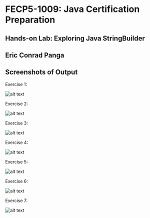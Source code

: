 # FECP5-1009: Java Certification Preparation

## Hands-on Lab: Exploring Java StringBuilder
## Eric Conrad Panga
## Screenshots of Output

Exercise 1:

![alt text](<Screenshot 2025-08-07 at 1.30.40 PM.png>)

Exercise 2: 

![alt text](<Screenshot 2025-08-07 at 1.30.55 PM.png>)

Exercise 3: 

![alt text](<Screenshot 2025-08-07 at 1.31.09 PM.png>)

Exercise 4: 

![alt text](<Screenshot 2025-08-07 at 1.31.31 PM.png>)

Exercise 5: 

![alt text](<Screenshot 2025-08-07 at 1.31.53 PM.png>)

Exercise 6: 

![alt text](<Screenshot 2025-08-07 at 1.32.07 PM.png>)

Exercise 7: 

![alt text](<Screenshot 2025-08-07 at 1.32.25 PM.png>)